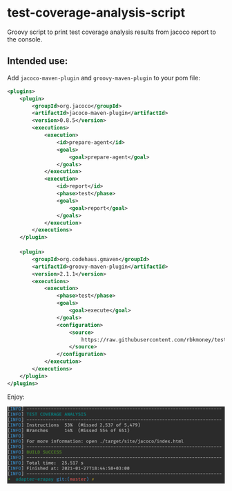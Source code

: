 # test-coverage-analysis-script

Groovy script to print test coverage analysis results from jacoco report to the console.

## Intended use:

Add `jacoco-maven-plugin` and `groovy-maven-plugin` to your pom file:

```xml
<plugins>
    <plugin>
        <groupId>org.jacoco</groupId>
        <artifactId>jacoco-maven-plugin</artifactId>
        <version>0.8.5</version>
        <executions>
            <execution>
                <id>prepare-agent</id>
                <goals>
                    <goal>prepare-agent</goal>
                </goals>
            </execution>
            <execution>
                <id>report</id>
                <phase>test</phase>
                <goals>
                    <goal>report</goal>
                </goals>
            </execution>
        </executions>
    </plugin>

    <plugin>
        <groupId>org.codehaus.gmaven</groupId>
        <artifactId>groovy-maven-plugin</artifactId>
        <version>2.1.1</version>
        <executions>
            <execution>
                <phase>test</phase>
                <goals>
                    <goal>execute</goal>
                </goals>
                <configuration>
                    <source>
                        https://raw.githubusercontent.com/rbkmoney/test-coverage-analysis-script/master/script/TestCoverageAnalysis.groovy
                    </source>
                </configuration>
            </execution>
        </executions>
    </plugin>
</plugins>
```

Enjoy:

![example.png](image/example.png)